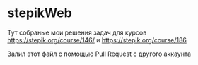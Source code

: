 # stepikWeb
Тут собраные мои решения задач для курсов https://stepik.org/course/146/ и https://stepik.org/course/186

Залил этот файл с помощью Pull Request с другого аккаунта
